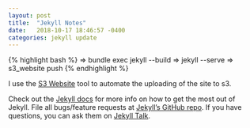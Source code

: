```yaml
---
layout: post
title:  "Jekyll Notes"
date:   2018-10-17 18:46:57 -0400
categories: jekyll update
---
```


{% highlight bash %}
=> bundle exec jekyll --build 
=> jekyll --serve
=> s3_website push
{% endhighlight %}

I use the [S3 Website][s3_website] tool to automate the uploading of the site to s3.

Check out the [Jekyll docs][jekyll-docs] for more info on how to get the most out of Jekyll. File all bugs/feature requests at [Jekyll’s GitHub repo][jekyll-gh]. If you have questions, you can ask them on [Jekyll Talk][jekyll-talk].

[s3_website]: https://github.com/laurilehmijoki/s3_website
[jekyll-docs]: https://jekyllrb.com/docs/home
[jekyll-gh]:   https://github.com/jekyll/jekyll
[jekyll-talk]: https://talk.jekyllrb.com/
